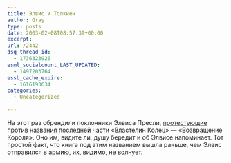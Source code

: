 ```yaml
---
title: Элвис и Толкиен
author: Gray
type: posts
date: 2003-02-08T08:57:39+00:00
excerpt:
url: /2442
dsq_thread_id:
  - 1736323926
esml_socialcount_LAST_UPDATED:
  - 1497203764
essb_cache_expire:
  - 1616193634
categories:
  - Uncategorized

---
```








На этот раз сбрендили поклонники Элвиса Пресли, <a href="http://podrobnosti.ua/culture/2003/02/08/48258.html" target="_blank">протестующие</a> против названия последней части &#171;Властелин Колец&#187; &#8212; &#171;Возвращение Короля&#187;. Оно им, видите ли, душу бередит и об Элвисе напоминает. Тот простой факт, что книга под этим названием вышла раньше, чем Элвис отправился в армию, их, видимо, не волнует.